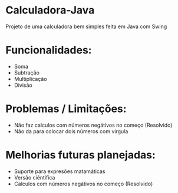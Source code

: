 # Calculadora-Java
Projeto de uma calculadora bem simples feita em Java com Swing

# Funcionalidades:
- Soma
- Subtração
- Multiplicação
- Divisão

# Problemas / Limitações:
- Não faz calculos com números negátivos no começo (Resolvido)
- Não da para colocar dois números com virgula

# Melhorias futuras planejadas:
- Suporte para expresões matamáticas
- Versão ciêntifica
- Calculos com números negátivos no começo (Resolvido)
